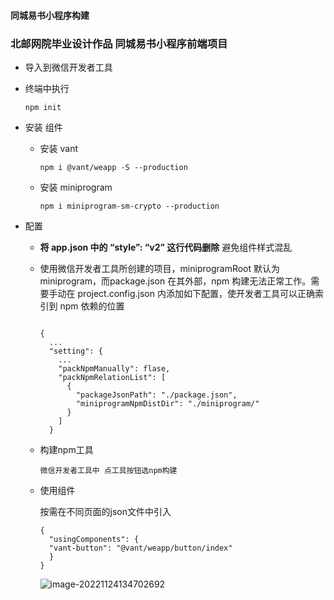 #### 同城易书小程序构建
### 北邮网院毕业设计作品 同城易书小程序前端项目

* 导入到微信开发者工具

* 终端中执行

  ```
  npm init
  ```

* 安装 组件

  * 安装 vant

    ```
    npm i @vant/weapp -S --production
    ```

  * 安装 miniprogram

    ```
    npm i miniprogram-sm-crypto --production
    ```

* 配置

  * **将 app.json 中的 “style”: “v2” 这行代码删除**  避免组件样式混乱

  * 使用微信开发者工具所创建的项目，miniprogramRoot 默认为 miniprogram，而package.json 在其外部，npm 构建无法正常工作。需要手动在 project.config.json 内添加如下配置，使开发者工具可以正确索引到 npm 依赖的位置

    ```
    
    {
      ...
      "setting": {
        ...
        "packNpmManually": flase,
        "packNpmRelationList": [
          {
            "packageJsonPath": "./package.json",
            "miniprogramNpmDistDir": "./miniprogram/"
          }
        ]
      }
    
    ```

  * 构建npm工具

    ```
    微信开发者工具中 点工具按钮选npm构建
    ```

  * 使用组件

    按需在不同页面的json文件中引入

    ```
    {
      "usingComponents": {
      "vant-button": "@vant/weapp/button/index"
      }
    }
    ```

    

    ![image-20221124134702692](image-20221124134702692.png)
